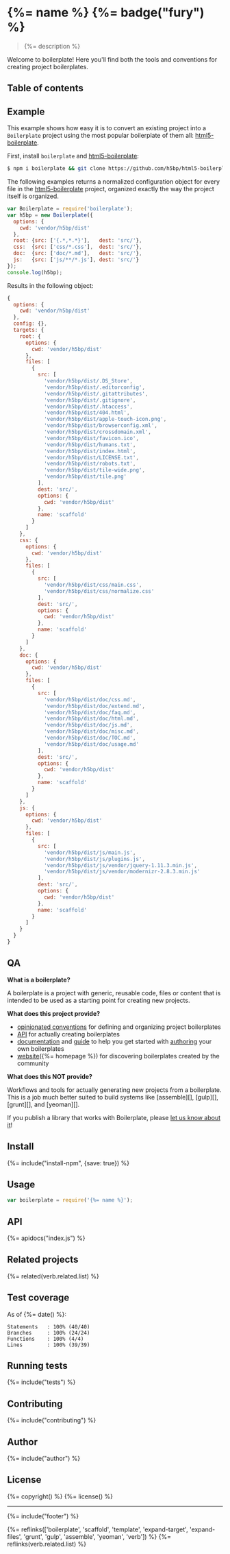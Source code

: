 # {%= name %} {%= badge("fury") %}

> {%= description %}

Welcome to boilerplate! Here you'll find both the tools and conventions for creating project boilerplates.

## Table of contents
<!-- toc -->

## Example

This example shows how easy it is to convert an existing project into a `Boilerplate` project using the most popular boilerplate of them all: [html5-boilerplate][h5bp]. 

First, install `boilerplate` and [html5-boilerplate][h5bp]:

```sh
$ npm i boilerplate && git clone https://github.com/h5bp/html5-boilerplate.git vendor/h5bp
```

The following examples returns a normalized configuration object for every file in the [html5-boilerplate][h5bp] project, organized exactly the way the project itself is organized.

```js
var Boilerplate = require('boilerplate');
var h5bp = new Boilerplate({
  options: {
    cwd: 'vendor/h5bp/dist'
  },
  root: {src: ['{.*,*.*}'],   dest: 'src/'},
  css:  {src: ['css/*.css'],  dest: 'src/'},
  doc:  {src: ['doc/*.md'],   dest: 'src/'},
  js:   {src: ['js/**/*.js'], dest: 'src/'}
});
console.log(h5bp);
```

Results in the following object:

```js
{
  options: {
    cwd: 'vendor/h5bp/dist'
  },
  config: {},
  targets: {
    root: {
      options: {
        cwd: 'vendor/h5bp/dist'
      },
      files: [
        {
          src: [
            'vendor/h5bp/dist/.DS_Store',
            'vendor/h5bp/dist/.editorconfig',
            'vendor/h5bp/dist/.gitattributes',
            'vendor/h5bp/dist/.gitignore',
            'vendor/h5bp/dist/.htaccess',
            'vendor/h5bp/dist/404.html',
            'vendor/h5bp/dist/apple-touch-icon.png',
            'vendor/h5bp/dist/browserconfig.xml',
            'vendor/h5bp/dist/crossdomain.xml',
            'vendor/h5bp/dist/favicon.ico',
            'vendor/h5bp/dist/humans.txt',
            'vendor/h5bp/dist/index.html',
            'vendor/h5bp/dist/LICENSE.txt',
            'vendor/h5bp/dist/robots.txt',
            'vendor/h5bp/dist/tile-wide.png',
            'vendor/h5bp/dist/tile.png'
          ],
          dest: 'src/',
          options: {
            cwd: 'vendor/h5bp/dist'
          },
          name: 'scaffold'
        }
      ]
    },
    css: {
      options: {
        cwd: 'vendor/h5bp/dist'
      },
      files: [
        {
          src: [
            'vendor/h5bp/dist/css/main.css',
            'vendor/h5bp/dist/css/normalize.css'
          ],
          dest: 'src/',
          options: {
            cwd: 'vendor/h5bp/dist'
          },
          name: 'scaffold'
        }
      ]
    },
    doc: {
      options: {
        cwd: 'vendor/h5bp/dist'
      },
      files: [
        {
          src: [
            'vendor/h5bp/dist/doc/css.md',
            'vendor/h5bp/dist/doc/extend.md',
            'vendor/h5bp/dist/doc/faq.md',
            'vendor/h5bp/dist/doc/html.md',
            'vendor/h5bp/dist/doc/js.md',
            'vendor/h5bp/dist/doc/misc.md',
            'vendor/h5bp/dist/doc/TOC.md',
            'vendor/h5bp/dist/doc/usage.md'
          ],
          dest: 'src/',
          options: {
            cwd: 'vendor/h5bp/dist'
          },
          name: 'scaffold'
        }
      ]
    },
    js: {
      options: {
        cwd: 'vendor/h5bp/dist'
      },
      files: [
        {
          src: [
            'vendor/h5bp/dist/js/main.js',
            'vendor/h5bp/dist/js/plugins.js',
            'vendor/h5bp/dist/js/vendor/jquery-1.11.3.min.js',
            'vendor/h5bp/dist/js/vendor/modernizr-2.8.3.min.js'
          ],
          dest: 'src/',
          options: {
            cwd: 'vendor/h5bp/dist'
          },
          name: 'scaffold'
        }
      ]
    }
  }
}
```

## QA

**What is a boilerplate?**

A boilerplate is a project with generic, reusable code, files or content that is intended to be used as a starting point for creating new projects. 

**What does this project provide?**

- [opinionated conventions][terminology] for defining and organizing project boilerplates
- [API](#api) for actually creating boilerplates
- [documentation][docs] and [guide][] to help you get started with [authoring][] your own boilerplates
- [website]({%= homepage %}) for discovering boilerplates created by the community

**What does this NOT provide?**

Workflows and tools for actually generating new projects from a boilerplate. This is a job much better suited to build systems like [assemble][], [gulp][], [grunt][], and [yeoman][].

If you publish a library that works with Boilerplate, please [let us know about it](https://github.com/boilerplates/boilerplates/issues/new?title=boilerplate-%5Bname%20here%5D&body=I%20created%20a%20new%20boilerplate%3A%0A%0A*%20homepage%3A%20%5Bproject%20url%5D%20%0A*%20description%3A%20%5Bboilerplate%20description%5D)!

## Install
{%= include("install-npm", {save: true}) %}

## Usage

```js
var boilerplate = require('{%= name %}');
```

## API
{%= apidocs("index.js") %}

## Related projects
{%= related(verb.related.list) %}  

## Test coverage

As of {%= date() %}:

```
Statements   : 100% (40/40)
Branches     : 100% (24/24)
Functions    : 100% (4/4)
Lines        : 100% (39/39)
```

## Running tests
{%= include("tests") %}

## Contributing
{%= include("contributing") %}

## Author
{%= include("author") %}

## License
{%= copyright() %}
{%= license() %}

***

{%= include("footer") %}

[authoring]: ./docs/authoring.md
[docs]: ./docs/getting-started.md
[guide]: ./docs/guide.md
[terminology]: ./docs/terminology.md

[h5bp]: https://github.com/h5bp/html5-boilerplate
[website]: http://boilerplates.io


{%= reflinks(['boilerplate', 'scaffold', 'template', 'expand-target', 'expand-files', 'grunt', 'gulp', 'assemble', 'yeoman', 'verb']) %}
{%= reflinks(verb.related.list) %}
